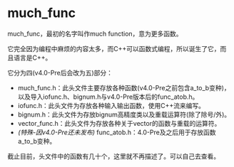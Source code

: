 # much_func
much_func，最初的名字叫作much function，意为更多函数。

它完全因为编程中麻烦的内容太多，而C++可以函数式编程，所以诞生了它，而且语言是C++。

它分为四(v4.0-Pre后会改为五)部分：

+ much_func.h：此头文件主要存放各种函数(v4.0-Pre之前包含a_to_b变种)，以及导入iofunc.h、bignum.h与v4.0-Pre版本后的func_atob.h。
+ iofunc.h：此头文件为存放各种输入输出函数，使用C++流来编写。
+ bignum.h：此头文件为存放bignum高精度类以及重载运算符(除了除号/外)。
+ vector_func.h：此头文件为存放各种关于vector的函数与重载的运算符。
+ _(特殊-因v4.0-Pre还未发布)_ func_atob.h：4.0-Pre及之后用于存放函数a_to_b变种。

截止目前，头文件中的函数有几十个，这里就不再描述了。可以自己去查看。
